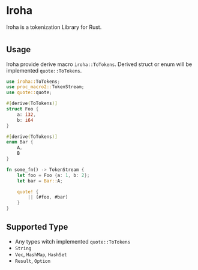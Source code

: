 # Iroha
Iroha is a tokenization Library for Rust.

# 

## Usage
Iroha provide derive macro `iroha::ToTokens`.
Derived struct or enum will be implemented `quote::ToTokens`.

```rust
use iroha::ToTokens;
use proc_macro2::TokenStream;
use quote::quote;

#[derive(ToTokens)]
struct Foo {
    a: i32,
    b: i64
}

#[derive(ToTokens)]
enum Bar {
    A,
    B
}

fn some_fn() -> TokenStream {
    let foo = Foo {a: 1, b: 2};
    let bar = Bar::A;

    quote! {
        || (#foo, #bar)
    }
}
```

## Supported Type 
* Any types witch implemented `quote::ToTokens`
* `String`
* `Vec`, `HashMap`, `HashSet`
* `Result`, `Option`